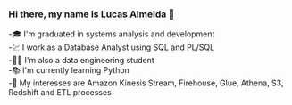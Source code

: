 ### Hi there, my name is Lucas Almeida 👋


-🎓 I'm graduated in systems analysis and development <br>
-💹 I work as a Database Analyst using SQL and PL/SQL <br>
-👨‍💻 I'm also a data engineering student <br> 
-📚 I'm currently learning Python <br>
-🌱 My interesses are Amazon Kinesis Stream, Firehouse, Glue, Athena, S3, Redshift and ETL processes <br> 



